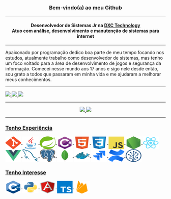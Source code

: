 <h3 align="center"><strong>Bem-vindo(a) ao meu Github</strong></h3><hr>
<div align="center">
<h4>
Desenvolvedor de Sistemas Jr na 
<a target="_blank" href="https://dxc.com/br/pt">DXC Technology</a><br>
Atuo com análise, desenvolvimento e manutenção de sistemas para internet
</h4>
</div><hr>
<p>Apaixonado por programação dedico boa parte de meu tempo focando nos estudos, 
  atualmente trabalho como desenvolvedor de sistemas, mas tenho um foco voltado 
  para a área de desenvolvimento de jogos e segurança da informação. Comecei 
  nesse mundo aos 17 anos e sigo nele desde então, sou grato a todos que passaram 
  em minha vida e me ajudaram a melhorar meus conhecimentos.
</p><hr>
<p>
<a href="https://github.com/LordeCaio">
<img src="https://img.shields.io/badge/-GitHub-%23181717?style=for-the-badge&logo=github&logoColor=white">
</a>
<a href="https://gitlab.com/LordeCaio">
<img src="https://img.shields.io/badge/-GitLab-%23330F63?style=for-the-badge&logo=gitlab&logoColor=white">
</a>
<a href="https://www.linkedin.com/in/LordeCaio/">
<img src="https://img.shields.io/badge/-LinkedIn-%230077B5?style=for-the-badge&logo=linkedin&logoColor=white">
</a>
</p>
<hr>
<div align="center">
<a href="https://github.com/LordeCaio">
  <img height="150em" src="https://github-readme-stats.vercel.app/api?username=LordeCaio&show_icons=true&theme=aura_dark&include_all_commits=true&count_private=true"/>
  <img height="150em" src="https://github-readme-stats.vercel.app/api/top-langs?username=LordeCaio&layout=compact&langs_count=15&theme=aura_dark" />
</div>
<hr>
<h3>Tenho Experiência</h3>
<div>
        <img align="center" alt="Git"
            src="https://raw.githubusercontent.com/devicons/devicon/master/icons/git/git-original.svg" width="50"
            height="40">
        <img align="center" alt="Java"
            src="https://raw.githubusercontent.com/devicons/devicon/master/icons/java/java-original.svg" width="50"
            height="40">
        <img align="center" alt="Spring"
            src="https://raw.githubusercontent.com/devicons/devicon/master/icons/spring/spring-original.svg" width="50"
            height="40">
        <img align="center" alt="CSharp"
            src="https://raw.githubusercontent.com/devicons/devicon/master/icons/csharp/csharp-original.svg" width="50"
            height="40">
        <img align="center" alt="HTML5"
            src="https://raw.githubusercontent.com/devicons/devicon/master/icons/html5/html5-original.svg" width="50"
            height="40">
        <img align="center" alt="CSS3"
            src="https://raw.githubusercontent.com/devicons/devicon/master/icons/css3/css3-original.svg" width="50"
            height="40">
        <img align="center" alt="JavaScript"
            src="https://raw.githubusercontent.com/devicons/devicon/master/icons/javascript/javascript-original.svg"
            width="50" height="40">
        <img align="center" alt="NodeJs"
            src="https://raw.githubusercontent.com/devicons/devicon/master/icons/nodejs/nodejs-original.svg" width="50"
            height="40">
        <img align="center" alt="React"
            src="https://raw.githubusercontent.com/devicons/devicon/master/icons/react/react-original.svg" width="50"
            height="40">
        <img align="center" alt="Vue"
            src="https://raw.githubusercontent.com/devicons/devicon/master/icons/vuejs/vuejs-original.svg" width="50"
            height="40">
        <img align="center" alt="MySQL"
            src="https://raw.githubusercontent.com/devicons/devicon/master/icons/mysql/mysql-original.svg" width="50"
            height="40">
        <img align="center" alt="Postgres"
            src="https://raw.githubusercontent.com/devicons/devicon/master/icons/postgresql/postgresql-original.svg"
            width="50" height="40">
        <img align="center" alt="MongoDB"
            src="https://raw.githubusercontent.com/devicons/devicon/master/icons/mongodb/mongodb-original.svg"
            width="50" height="40">
        <img align="center" alt="Docker"
            src="https://raw.githubusercontent.com/devicons/devicon/master/icons/docker/docker-original.svg" width="50"
            height="40">
        <img align="center" alt="Jira"
            src="https://raw.githubusercontent.com/devicons/devicon/master/icons/jira/jira-original.svg" width="50"
            height="40">
        <img align="center" alt="Confluence"
            src="https://raw.githubusercontent.com/devicons/devicon/master/icons/confluence/confluence-original.svg"
            width="50" height="40">
        <img align="center" alt="Sourcetree"
            src="https://raw.githubusercontent.com/devicons/devicon/master/icons/sourcetree/sourcetree-original.svg"
            width="50" height="40">
</div>
<h3>Tenho Interesse</h3>
<div>
        <img align="center" alt="CPlusPlus"
            src="https://raw.githubusercontent.com/devicons/devicon/master/icons/cplusplus/cplusplus-original.svg"
            width="50" height="40">
        <img align="center" alt="Python"
            src="https://raw.githubusercontent.com/devicons/devicon/master/icons/python/python-original.svg" width="50"
            height="40">
        <img align="center" alt="Angular"
            src="https://raw.githubusercontent.com/devicons/devicon/master/icons/angularjs/angularjs-original.svg"
            width="50" height="40">
        <img align="center" alt="TypeScript"
            src="https://raw.githubusercontent.com/devicons/devicon/master/icons/typescript/typescript-original.svg"
            width="50" height="40">
        <img align="center" alt="Firebase"
            src="https://raw.githubusercontent.com/devicons/devicon/master/icons/firebase/firebase-plain.svg" width="50"
            height="40">
</div>
